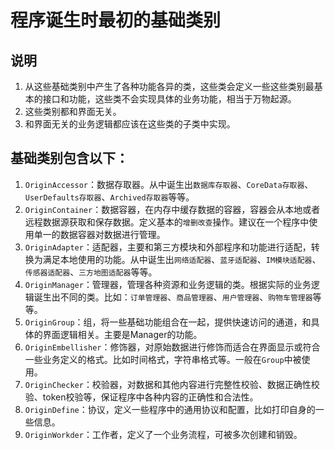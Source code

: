 #  程序诞生时最初的基础类别

## 说明
1. 从这些基础类别中产生了各种功能各异的类，这些类会定义一些这些类别最基本的接口和功能，这些类不会实现具体的业务功能，相当于万物起源。
2. 这些类别都和界面无关。
3. 和界面无关的业务逻辑都应该在这些类的子类中实现。

## 基础类别包含以下：
1.  `OriginAccessor`：数据存取器。从中诞生出`数据库存取器`、`CoreData存取器`、`UserDefaults存取器`、`Archived存取器`等等。
2. `OriginContainer`：数据容器，在内存中缓存数据的容器，容器会从本地或者远程数据源获取和保存数据。定义基本的`增删改查`操作。建议在一个程序中使用单一的数据容器对数据进行管理。
3. `OriginAdapter`：适配器，主要和第三方模块和外部程序和功能进行适配，转换为满足本地使用的功能。从中诞生出`网络适配器`、`蓝牙适配器`、`IM模块适配器`、`传感器适配器`、`三方地图适配器`等等。
4. `OriginManager`：管理器，管理各种资源和业务逻辑的类。根据实际的业务逻辑诞生出不同的类。比如：`订单管理器`、`商品管理器`、`用户管理器`、`购物车管理器`等等。
5. `OriginGroup`：组，将一些基础功能组合在一起，提供快速访问的通道，和具体的界面逻辑相关。主要是Manager的功能。
6. `OriginEmbellisher`：修饰器，对原始数据进行修饰而适合在界面显示或符合一些业务定义的格式。比如时间格式，字符串格式等。一般在`Group`中被使用。
7. `OriginChecker`：校验器，对数据和其他内容进行完整性校验、数据正确性校验、token校验等，保证程序中各种内容的正确性和合法性。
8. `OriginDefine`：协议，定义一些程序中的通用协议和配置，比如打印自身的一些信息。
9. `OriginWorkder`：工作者，定义了一个业务流程，可被多次创建和销毁。
